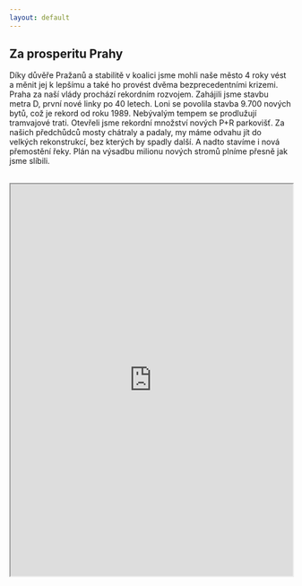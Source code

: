 ```yaml
---
layout: default
---
```

<div class="container container--default pt-8 lg:py-24">
    <section>
        <h1 class="head-alt-md md:head-alt-lg max-w-5xl mb-4">Za prosperitu Prahy</h1>
        <main class="mt-4">
	        <div class="content-block">
    	        <p>Díky důvěře Pražanů a stabilitě v koalici jsme mohli naše město 4 roky vést a měnit jej k lepšímu a také ho provést dvěma bezprecedentními krizemi. Praha za naší vlády prochází rekordním rozvojem. Zahájili jsme stavbu metra D, první nové linky po 40 letech. Loni se povolila stavba 9.700 nových bytů, což je rekord od roku 1989. Nebývalým tempem se prodlužují tramvajové trati. Otevřeli jsme rekordní množství nových P+R parkovišť. Za našich předchůdců mosty chátraly a padaly, my máme odvahu jít do velkých rekonstrukcí, bez kterých by spadly další. A nadto stavíme i nová přemostění řeky. Plán na výsadbu milionu nových stromů plníme přesně jak jsme slíbili.</p>
	    <br /> 
            </div>
            <iframe src="https://www.google.com/maps/d/embed?mid=1D-vMBvu9hLGZMILSwhF4_rZa5d1EySCl&ehbc=2E312F" width="100%" height="700"></iframe>
        </main>
    </section>
</div>
